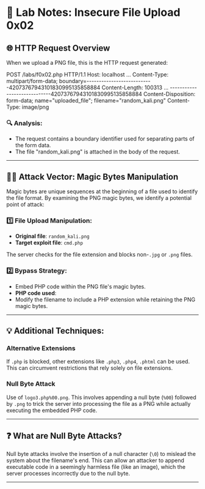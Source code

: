 # 📝 Lab Notes: Insecure File Upload 0x02

## 🌐 HTTP Request Overview

When we upload a PNG file, this is the HTTP request generated:

POST /labs/f0x02.php HTTP/1.1 Host: localhost ... Content-Type: multipart/form-data; boundary=---------------------------42073767943101830995135858884 Content-Length: 100313 ... -----------------------------42073767943101830995135858884 Content-Disposition: form-data; name="uploaded_file"; filename="random_kali.png" Content-Type: image/png


### 🔍 Analysis:

- The request contains a boundary identifier used for separating parts of the form data.
- The file "random_kali.png" is attached in the body of the request.

---

## 🧙‍♂️ Attack Vector: Magic Bytes Manipulation

Magic bytes are unique sequences at the beginning of a file used to identify the file format. By examining the PNG magic bytes, we identify a potential point of attack:

### 1️⃣ File Upload Manipulation:
- **Original file**: `random_kali.png`
- **Target exploit file**: `cmd.php`

The server checks for the file extension and blocks non-`.jpg` or `.png` files.

### 2️⃣ Bypass Strategy:
- Embed PHP code within the PNG file's magic bytes.
- **PHP code used**: 
- Modify the filename to include a PHP extension while retaining the PNG magic bytes.

---

## 💡 Additional Techniques:

### **Alternative Extensions**
If `.php` is blocked, other extensions like `.php3`, `.php4`, `.phtml` can be used. This can circumvent restrictions that rely solely on file extensions.

### **Null Byte Attack**
Use of `logo3.php%00.png`. This involves appending a null byte (`%00`) followed by `.png` to trick the server into processing the file as a PNG while actually executing the embedded PHP code.

---

## ❓ What are Null Byte Attacks?

Null byte attacks involve the insertion of a null character (`\0`) to mislead the system about the filename's end. This can allow an attacker to append executable code in a seemingly harmless file (like an image), which the server processes incorrectly due to the null byte.

---